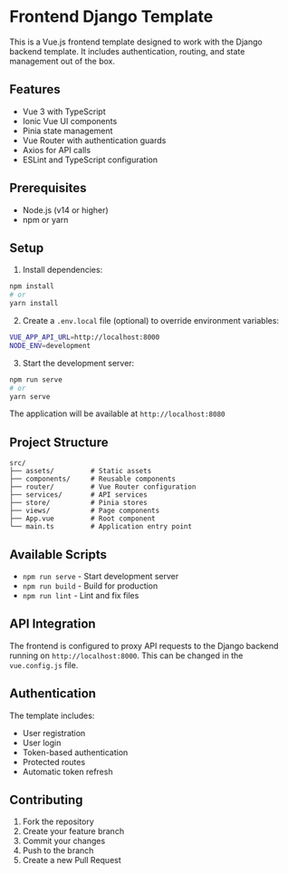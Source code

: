 # Frontend Django Template

This is a Vue.js frontend template designed to work with the Django backend template. It includes authentication, routing, and state management out of the box.

## Features

- Vue 3 with TypeScript
- Ionic Vue UI components
- Pinia state management
- Vue Router with authentication guards
- Axios for API calls
- ESLint and TypeScript configuration

## Prerequisites

- Node.js (v14 or higher)
- npm or yarn

## Setup

1. Install dependencies:
```bash
npm install
# or
yarn install
```

2. Create a `.env.local` file (optional) to override environment variables:
```bash
VUE_APP_API_URL=http://localhost:8000
NODE_ENV=development
```

3. Start the development server:
```bash
npm run serve
# or
yarn serve
```

The application will be available at `http://localhost:8080`

## Project Structure

```
src/
├── assets/         # Static assets
├── components/     # Reusable components
├── router/         # Vue Router configuration
├── services/       # API services
├── store/          # Pinia stores
├── views/          # Page components
├── App.vue         # Root component
└── main.ts         # Application entry point
```

## Available Scripts

- `npm run serve` - Start development server
- `npm run build` - Build for production
- `npm run lint` - Lint and fix files

## API Integration

The frontend is configured to proxy API requests to the Django backend running on `http://localhost:8000`. This can be changed in the `vue.config.js` file.

## Authentication

The template includes:
- User registration
- User login
- Token-based authentication
- Protected routes
- Automatic token refresh

## Contributing

1. Fork the repository
2. Create your feature branch
3. Commit your changes
4. Push to the branch
5. Create a new Pull Request 